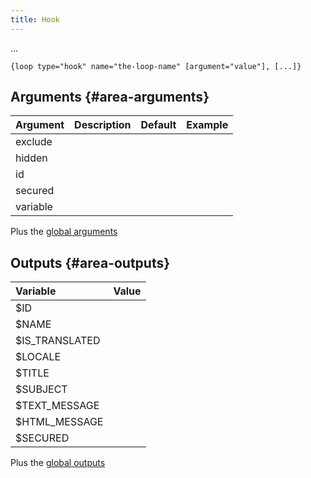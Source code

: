 ```yaml
---
title: Hook
---
```


...

`{loop type="hook" name="the-loop-name" [argument="value"], [...]}`

## Arguments {#area-arguments}

| Argument | Description | Default | Example |
|----------|:------------|:-------:|:--------|
| exclude  |             |         |         |
| hidden   |             |         |         |
| id       |             |         |         |
| secured  |             |         |         |
| variable |             |         |         |

Plus the [global arguments](./global_arguments)

## Outputs {#area-outputs}

| Variable        | Value |
|:----------------|:------|
| $ID             |       |
| $NAME           |       |
| $IS_TRANSLATED  |       |
| $LOCALE         |       |
| $TITLE          |       |
| $SUBJECT        |       |
| $TEXT_MESSAGE   |       |
| $HTML_MESSAGE   |       |
| $SECURED        |       |

Plus the [global outputs](./global_outputs)
